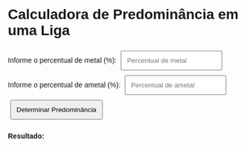 <html lang="pt-BR">
<head>
    <meta charset="UTF-8">
    <meta name="viewport" content="width=device-width, initial-scale=1.0">
    <title>6Determinação de Predominância na Liga</title>
    <style>
        body {
            font-family: Arial, sans-serif;
            margin: 20px;
        }
        input, button {
            padding: 10px;
            margin: 5px;
        }
        .result {
            margin-top: 20px;
        }
    </style>
</head>
<body>
    <h1>Calculadora de Predominância em uma Liga</h1>
    <label for="metalPercent">Informe o percentual de metal (%):</label>
    <input type="number" id="metalPercent" placeholder="Percentual de metal" step="0.01" />
    <br>
    <label for="ametalPercent">Informe o percentual de ametal (%):</label>
    <input type="number" id="ametalPercent" placeholder="Percentual de ametal" step="0.01" />
    <br>
    <button onclick="determinarPredominancia()">Determinar Predominância</button>
    <div class="result">
        <p><strong>Resultado:</strong> <span id="resultado"></span></p>
    </div>
    <script>
        function determinarPredominancia() {
            const metal = parseFloat(document.getElementById('metalPercent').value);
            const ametal = parseFloat(document.getElementById('ametalPercent').value);
            if (isNaN(metal) || isNaN(ametal)) {
                alert("Por favor, insira valores válidos para ambos os percentuais.");
                return;
            }
            const soma = metal + ametal;
            if (soma !== 100) {
                alert("A soma dos percentuais deve ser exatamente 100%.");
                return;
            }
            if (metal > ametal) {
                document.getElementById('resultado').textContent = "A liga é predominantemente metálica.";
            } else if (ametal > metal) {
                document.getElementById('resultado').textContent = "A liga é predominantemente ametálica.";
            } else {
                document.getElementById('resultado').textContent = "A liga tem partes iguais de metal e ametal.";
            }
        }
    </script>
</body>
</html>
